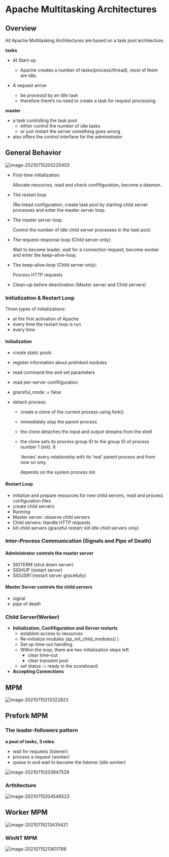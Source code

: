 # Apache Multitasking Architectures

## Overview

All Apache Multitasking Architectures are based on a task pool architecture.

**tasks**

- At Start-up
  - Apache creates a number of tasks(process/thread), most of them are idle.

- A request arrive
  - be processd by an idle task
  - therefore there’s no need to create a task for request processing

**master**

- a task controlling the task pool
  - either control the number of idle tasks
  - or just restart the server something goes wrong
- also offers the control interface for the administrator



## General Behavior

![image-20210715205220403](Apache-Multitasking-Architectures.assets\image-20210715205220403.png)

- First-time initialization:

  Allocate resources, read and check confifiguration, become a daemon.

- The restart loop

  (Re–)read configuration, create task pool by starting child server processes and enter the master server loop.

- The master server loop:

  Control the number of idle child server processes in the task pool.

- The request–response loop (Child server only):

  Wait to become leader, wait for a connection request, become worker and enter the keep–alive–loop.

- The keep–alive–loop (Child server only):

  Process HTTP requests

- Clean–up before deactivation (Master server and Child servers)

### Initialization & Restart Loop

 Three types of initializations:

- at the first activation of Apache
- every time the restart loop is run
- every time

#### Initialization 

- create static pools

- register information about prelinked modules

- read command line and set parameters

- read per–server confifiguration

- graceful_mode := false

- detach process:

  - create a clone of the current process using fork()

  - immediately stop the parent process

  - the clone detaches the input and output streams from the shell

  - the clone sets its process group ID to the group ID of process number 1 (init). It

    ’denies’ every relationship with its ’real’ parent process and from now on only

    depends on the system process init.

#### Restart Loop

- initialize and prepare resources for new child servers, read and process configuration files
-  create child servers
-  Running
  - Master server: observe child servers 
  - Child servers: Handle HTTP requests
-  kill child servers (graceful restart: kill idle child servers only)



### Inter–Process Communication (Signals and Pipe of Death)

#### Administrator controls the master server

- SIGTERM (shut down server)
- SIGHUP  (restart server)
- SIGUSR1 (restart server gracefully)

#### Master Server controls the child servers

- signal
- pipe of death



### Child Server(Worker)

- **Initialization, Confifiguration and Server restarts** 
  - establish access to resources
  - Re–initialize modules (ap_init_child_modules() )
  - Set up time–out handling
  - Within the loop, there are two initialization steps left
    - clear time–out
    - clear transient pool
  - set status := ready in the scoreboard
- **Accepting Connections** 



## MPM

![image-20210715213322823](Apache-Multitasking-Architectures.assets\image-20210715213322823.png)





## Prefork MPM

### The leader-followers pattern

**a pool of tasks, 3 roles**:

- wait for requests (listener)
- process a request (worker)
- queue in and wait to become the listener (idle worker)

![image-20210715203847529](Apache-Multitasking-Architectures.assets\image-20210715203847529.png)

### Arthitecture

![image-20210715204549523](Apache-Multitasking-Architectures.assets\image-20210715204549523.png)



## Worker MPM

![image-20210715213435421](Apache-Multitasking-Architectures.assets\image-20210715213435421.png)

### WinNT MPM

![image-20210715213611788](Apache-Multitasking-Architectures.assets\image-20210715213611788.png)


